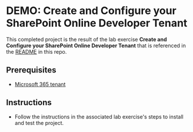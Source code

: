 # DEMO: Create and Configure your SharePoint Online Developer Tenant

This completed project is the result of the lab exercise **Create and Configure your SharePoint Online Developer Tenant** that is referenced in the [README](../../README.md) in this repo.

## Prerequisites

- [Microsoft 365 tenant](https://developer.microsoft.com/en-us/microsoft-365/dev-program?ocid=MSlearn)

## Instructions

- Follow the instructions in the associated lab exercise's steps to install and test the project.

